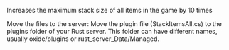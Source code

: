 Increases the maximum stack size of all items in the game by 10 times

Move the files to the server: Move the plugin file (StackItemsAll.cs) to the plugins folder of your Rust server. This folder can have different names, usually oxide/plugins or rust_server_Data/Managed.
